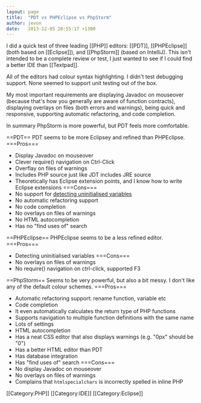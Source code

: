 ```yaml
---
layout: page
title:  "PDT vs PHPEclipse vs PhpStorm"
author: jevon
date:   2013-12-05 20:55:17 +1300
---
```


I did a quick test of three leading [[PHP]] editors: [[PDT]], [[PHPEclipse]] (both based on [[Eclipse]]), and [[PhpStorm]] (based on IntelliJ). This isn't intended to be a complete review or test, I just wanted to see if I could find a better IDE than [[Textpad]].

All of the editors had colour syntax highlighting. I didn't test debugging support. None seemed to support unit testing out of the box.

My most important requirements are displaying Javadoc on mouseover (because that's how you generally are aware of function contracts), displaying overlays on files (both errors and warnings), being quick and responsive, supporting automatic refactoring, and code completion.

In summary PhpStorm is more powerful, but PDT feels more comfortable.

==PDT==
PDT seems to be more Eclipsey and refined than PHPEclipse.
===Pros===
* Display Javadoc on mouseover
* Clever require() navigation on Ctrl-Click
* Overflay on files of warnings
* Includes PHP source just like JDT includes JRE source
* Theoretically has Eclipse extension points, and I know how to write Eclipse extensions
===Cons===
* No support for <a href="https://bugs.eclipse.org/bugs/show_bug.cgi?id=162771">detecting uninitialised variables</a>
* No automatic refactoring support
* No code completion
* No overlays on files of warnings
* No HTML autocompletion
* Has no "find uses of" search

==PHPEclipse==
PHPEclipse seems to be a less refined editor.
===Pros===
* Detecting uninitialised variables
===Cons===
* No overlays on files of warnings
* No require() navigation on ctrl-click, supported F3

==PhpStorm==
Seems to be very powerful, but also a bit messy. I don't like any of the default colour schemes.
===Pros===
* Automatic refactoring support: rename function, variable etc
* Code completion
* It even automatically calculates the return type of PHP functions
* Supports navigation to multiple function definitions with the same name
* Lots of settings
* HTML autocompletion
* Has a neat CSS editor that also displays warnings (e.g. "0px" should be "0")
* Has a better HTML editor than PDT
* Has database integration
* Has "find uses of" search
===Cons===
* No display Javadoc on mouseover
* No overlays on files of warnings
* Complains that `htmlspecialchars` is incorrectly spelled in inline PHP

[[Category:PHP]]
[[Category:IDE]]
[[Category:Eclipse]]
